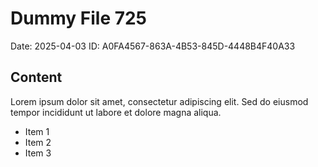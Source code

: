 # Dummy File 725

Date: 2025-04-03
ID: A0FA4567-863A-4B53-845D-4448B4F40A33

## Content

Lorem ipsum dolor sit amet, consectetur adipiscing elit.
Sed do eiusmod tempor incididunt ut labore et dolore magna aliqua.

* Item 1
* Item 2
* Item 3

